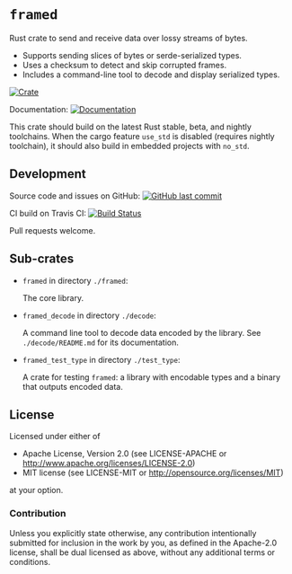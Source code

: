 # `framed`

Rust crate to send and receive data over lossy streams of bytes.

* Supports sending slices of bytes or serde-serialized types.
* Uses a checksum to detect and skip corrupted frames.
* Includes a command-line tool to decode and display serialized types.

[![Crate](https://img.shields.io/crates/v/framed.svg)](https://crates.io/crates/framed)

Documentation:
[![Documentation](https://docs.rs/framed/badge.svg)](https://docs.rs/framed)

This crate should build on the latest Rust stable, beta, and nightly
toolchains.  When the cargo feature `use_std` is disabled (requires
nightly toolchain), it should also build in embedded projects with
`no_std`.

## Development

Source code and issues on GitHub:
[![GitHub last commit](https://img.shields.io/github/last-commit/fluffysquirrels/framed-rs.svg)][github]

   [github]: https://github.com/fluffysquirrels/framed-rs

CI build on Travis CI: [![Build Status](https://travis-ci.org/fluffysquirrels/framed-rs.svg)](https://travis-ci.org/fluffysquirrels/framed-rs)

Pull requests welcome.

## Sub-crates

* `framed` in directory `./framed`:

    The core library.

* `framed_decode` in directory `./decode`:

    A command line tool to decode data encoded by the library. See
    `./decode/README.md` for its documentation.

* `framed_test_type` in directory `./test_type`:

    A crate for testing `framed`: a library with encodable types
    and a binary that outputs encoded data.

## License

Licensed under either of

- Apache License, Version 2.0 (see LICENSE-APACHE or
  <http://www.apache.org/licenses/LICENSE-2.0>)
- MIT license (see LICENSE-MIT or <http://opensource.org/licenses/MIT>)

at your option.

### Contribution

Unless you explicitly state otherwise, any contribution intentionally
submitted for inclusion in the work by you, as defined in the
Apache-2.0 license, shall be dual licensed as above, without any
additional terms or conditions.
